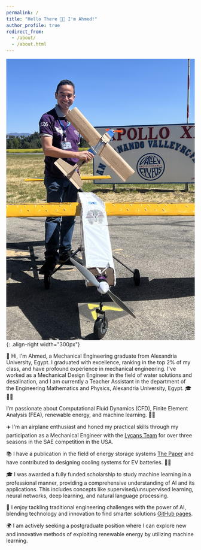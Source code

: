 ```yaml
---
permalink: /
title: "Hello There 👋🏻 I'm Ahmed!"
author_profile: true
redirect_from: 
  - /about/
  - /about.html
---
```



![Image](./images/airplane.jpg){: .align-right width="300px"}

👋 Hi, I'm Ahmed, a Mechanical Engineering graduate from Alexandria University, Egypt. I graduated with excellence, ranking in the top 2% of my class, and have profound experience in mechanical engineering. I've worked as a Mechanical Design Engineer in the field of water solutions and desalination, and I am currently a Teacher Assistant in the department of the Engineering Mathematics and Physics, Alexandria University, Egypt. 🎓👨‍🏫

I’m passionate about Computational Fluid Dynamics (CFD), Finite Element Analysis (FEA), renewable energy, and machine learning. 🌱🔧

✈️ I'm an airplane enthusiast and honed my practical skills through my participation as a Mechanical Engineer with the [Lycans Team](https://www.facebook.com/Lycans.Aircraft) for over three seasons in the SAE competition in the USA.

📚 I have a publication in the field of energy storage systems [The Paper](https://www.sciencedirect.com/science/article/abs/pii/S2352152X23002293?via%3Dihub) and have contributed to designing cooling systems for EV batteries. 🚗💡

🎓 I was awarded a fully funded scholarship to study machine learning in a professional manner, providing a comprehensive understanding of AI and its applications. This includes concepts like supervised/unsupervised learning, neural networks, deep learning, and natural language processing.

🤖 I enjoy tackling traditional engineering challenges with the power of AI, blending technology and innovation to find smarter solutions [GitHub pages](https://github.com/ahmedalkadi).

🌍 I am actively seeking a postgraduate position where I can explore new and innovative methods of exploiting renewable energy by utilizing machine learning.

